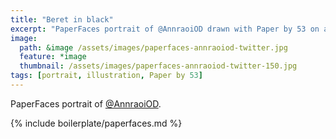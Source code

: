 ```yaml
---
title: "Beret in black"
excerpt: "PaperFaces portrait of @AnnraoiOD drawn with Paper by 53 on an iPad."
image: 
  path: &image /assets/images/paperfaces-annraoiod-twitter.jpg 
  feature: *image
  thumbnail: /assets/images/paperfaces-annraoiod-twitter-150.jpg
tags: [portrait, illustration, Paper by 53]
---
```


PaperFaces portrait of [@AnnraoiOD](http://twitter.com/AnnraoiOD).

{% include boilerplate/paperfaces.md %}
